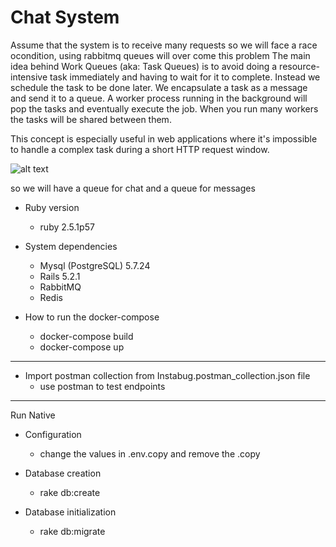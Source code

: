# Chat System


Assume that the system is to receive many requests so we will face a race ocondition, using rabbitmq queues will over come this problem
The main idea behind Work Queues (aka: Task Queues) is to avoid doing a resource-intensive task immediately and having to wait for it to complete. Instead we schedule the task to be done later. We encapsulate a task as a message and send it to a queue. A worker process running in the background will pop the tasks and eventually execute the job. When you run many workers the tasks will be shared between them.

This concept is especially useful in web applications where it's impossible to handle a complex task during a short HTTP request window.

![alt text](https://www.rabbitmq.com/img/tutorials/python-two.png)

so we will have a queue for chat and a queue for messages

* Ruby version
    - ruby 2.5.1p57

* System dependencies
    - Mysql (PostgreSQL) 5.7.24
    - Rails 5.2.1
    - RabbitMQ
    - Redis

* How to run the docker-compose
    - docker-compose build
    - docker-compose up

---------------------------------

* Import postman collection from Instabug.postman_collection.json file
    - use postman to test endpoints
----------------------------------

Run Native

* Configuration
    - change the values in .env.copy and remove the .copy

* Database creation
    - rake db:create

* Database initialization
    - rake db:migrate


